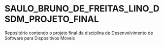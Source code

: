 # SAULO_BRUNO_DE_FREITAS_LINO_DSDM_PROJETO_FINAL
Repositório contendo o projeto final da disciplina de Desenvolvimento de Software para Dispositivos Móveis
